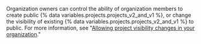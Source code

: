 Organization owners can control the ability of organization members to create public {% data variables.projects.projects_v2_and_v1 %}, or change the visibility of existing {% data variables.projects.projects_v2_and_v1 %} to public. For more information, see "[Allowing project visibility changes in your organization](/organizations/managing-organization-settings/allowing-project-visibility-changes-in-your-organization)."